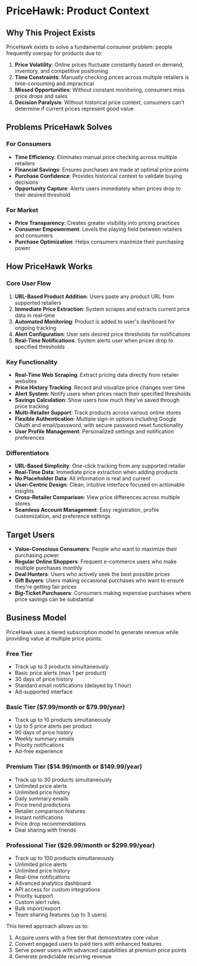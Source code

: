 # PriceHawk: Product Context

## Why This Project Exists

PriceHawk exists to solve a fundamental consumer problem: people frequently overpay for products due to:

1. **Price Volatility**: Online prices fluctuate constantly based on demand, inventory, and competitive positioning
2. **Time Constraints**: Manually checking prices across multiple retailers is time-consuming and impractical
3. **Missed Opportunities**: Without constant monitoring, consumers miss price drops and sales
4. **Decision Paralysis**: Without historical price context, consumers can't determine if current prices represent good value

## Problems PriceHawk Solves

### For Consumers

- **Time Efficiency**: Eliminates manual price checking across multiple retailers
- **Financial Savings**: Ensures purchases are made at optimal price points
- **Purchase Confidence**: Provides historical context to validate buying decisions
- **Opportunity Capture**: Alerts users immediately when prices drop to their desired threshold

### For Market

- **Price Transparency**: Creates greater visibility into pricing practices
- **Consumer Empowerment**: Levels the playing field between retailers and consumers
- **Purchase Optimization**: Helps consumers maximize their purchasing power

## How PriceHawk Works

### Core User Flow

1. **URL-Based Product Addition**: Users paste any product URL from supported retailers
2. **Immediate Price Extraction**: System scrapes and extracts current price data in real-time
3. **Automated Monitoring**: Product is added to user's dashboard for ongoing tracking
4. **Alert Configuration**: User sets desired price thresholds for notifications
5. **Real-Time Notifications**: System alerts user when prices drop to specified thresholds

### Key Functionality

- **Real-Time Web Scraping**: Extract pricing data directly from retailer websites
- **Price History Tracking**: Record and visualize price changes over time
- **Alert System**: Notify users when prices reach their specified thresholds
- **Savings Calculation**: Show users how much they've saved through price tracking
- **Multi-Retailer Support**: Track products across various online stores
- **Flexible Authentication**: Multiple sign-in options including Google OAuth and email/password, with secure password reset functionality
- **User Profile Management**: Personalized settings and notification preferences

### Differentiators

- **URL-Based Simplicity**: One-click tracking from any supported retailer
- **Real-Time Data**: Immediate price extraction when adding products
- **No Placeholder Data**: All information is real and current
- **User-Centric Design**: Clean, intuitive interface focused on actionable insights
- **Cross-Retailer Comparison**: View price differences across multiple stores
- **Seamless Account Management**: Easy registration, profile customization, and preference settings

## Target Users

- **Value-Conscious Consumers**: People who want to maximize their purchasing power
- **Regular Online Shoppers**: Frequent e-commerce users who make multiple purchases monthly
- **Deal Hunters**: Users who actively seek the best possible prices
- **Gift Buyers**: Users making occasional purchases who want to ensure they're getting fair prices
- **Big-Ticket Purchasers**: Consumers making expensive purchases where price savings can be substantial

## Business Model

PriceHawk uses a tiered subscription model to generate revenue while providing value at multiple price points:

### Free Tier
- Track up to 3 products simultaneously
- Basic price alerts (max 1 per product)
- 30 days of price history
- Standard email notifications (delayed by 1 hour)
- Ad-supported interface

### Basic Tier ($7.99/month or $79.99/year)
- Track up to 10 products simultaneously
- Up to 5 price alerts per product
- 90 days of price history
- Weekly summary emails
- Priority notifications
- Ad-free experience

### Premium Tier ($14.99/month or $149.99/year)
- Track up to 30 products simultaneously
- Unlimited price alerts
- Unlimited price history
- Daily summary emails
- Price trend predictions
- Retailer comparison features
- Instant notifications
- Price drop recommendations
- Deal sharing with friends

### Professional Tier ($29.99/month or $299.99/year)
- Track up to 100 products simultaneously
- Unlimited price alerts
- Unlimited price history
- Real-time notifications
- Advanced analytics dashboard
- API access for custom integrations
- Priority support
- Custom alert rules
- Bulk import/export
- Team sharing features (up to 3 users)

This tiered approach allows us to:
1. Acquire users with a free tier that demonstrates core value
2. Convert engaged users to paid tiers with enhanced features
3. Serve power users with advanced capabilities at premium price points
4. Generate predictable recurring revenue
